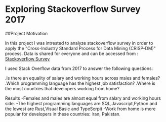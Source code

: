 # Exploring Stackoverflow Survey 2017
##Project Motivation

In this project I was intrested to analyze stackoverflow survey in order to apply the  "Cross-Industry Standard Process for Data Mining (CRISP-DM)" process.
Data is shared for everyone and can be accessed from :
[Stackoverflow Survey](https://www.kaggle.com/stackoverflow/so-survey-2017)

I used Stack Overflow data from 2017 to answer the following questions:

.Is there an equality  of salary and working hours across males and females?
.Which programming language has the highest job satisfaction?
.Where is the most countries that developers working from home?

Results
-Females and males are almost equal from salary and working hours side.
-The highest programming languages are SQL,Javascript,Python and the lowest are Rust,Visual Basic and TypeScrpit
-Work from home is more popular for developers in these countries: Iran, Pakistan.

